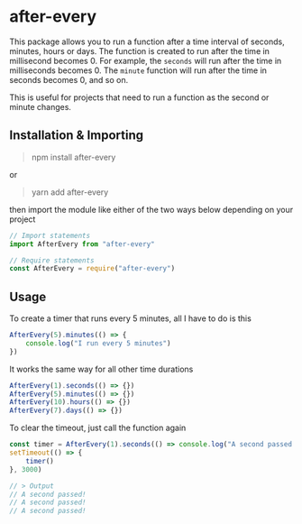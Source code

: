 # after-every
This package allows you to run a function after a time interval of seconds, minutes, hours or days. The function is created to run after the time in millisecond becomes 0. For example, the `seconds` will run after the time in milliseconds becomes 0. The `minute` function will run after the time in seconds becomes 0, and so on.

This is useful for projects that need to run a function as the second or minute changes.

## Installation & Importing
> npm install after-every

or

> yarn add after-every

then import the module like either of the two ways below depending on your project
```js
// Import statements
import AfterEvery from "after-every"

// Require statements
const AfterEvery = require("after-every")
```

## Usage
To create a timer that runs every 5 minutes, all I have to do is this
```js
AfterEvery(5).minutes(() => {
	console.log("I run every 5 minutes")
}) 
```

It works the same way for all other time durations
```js
AfterEvery(1).seconds(() => {})
AfterEvery(5).minutes(() => {})
AfterEvery(10).hours(() => {})
AfterEvery(7).days(() => {})
```

To clear the timeout, just call the function again
```js
const timer = AfterEvery(1).seconds(() => console.log("A second passed!"))
setTimeout(() => {
	timer()
}, 3000)

// > Output
// A second passed!
// A second passed!
// A second passed!
```